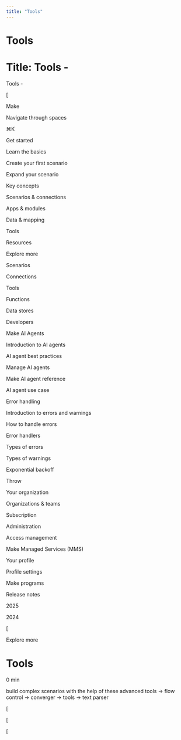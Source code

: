 ```yaml
---
title: "Tools"
---
```


# Tools

# Title: Tools -

Tools -

[

Make

Navigate through spaces

⌘K

Get started

Learn the basics

Create your first scenario

Expand your scenario

Key concepts

Scenarios & connections

Apps & modules

Data & mapping

Tools

Resources

Explore more

Scenarios

Connections

Tools

Functions

Data stores

Developers

Make AI Agents

Introduction to AI agents

AI agent best practices

Manage AI agents

Make AI agent reference

AI agent use case

Error handling

Introduction to errors and warnings

How to handle errors

Error handlers

Types of errors

Types of warnings

Exponential backoff

Throw

Your organization

Organizations & teams

Subscription

Administration

Access management

Make Managed Services (MMS)

Your profile

Profile settings

Make programs

Release notes

2025

2024

[

Explore more

Tools
=====

0 min

 build complex scenarios with the help of these advanced tools → flow control → converger → tools → text parser

[

[

[
